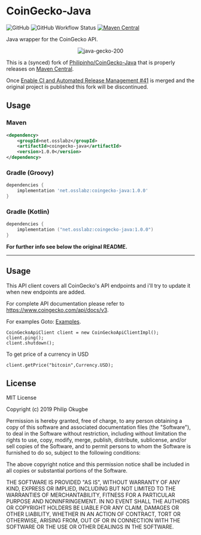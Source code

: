 # CoinGecko-Java
![GitHub](https://img.shields.io/github/license/osslabz/coingecko-java)
![GitHub Workflow Status](https://img.shields.io/github/actions/workflow/status/osslabz/coingecko-java/maven.yml?branch=master)
[![Maven Central](https://img.shields.io/maven-central/v/net.osslabz/coingecko-java?label=Maven%20Central)](https://search.maven.org/artifact/net.osslabz/coingecko-client)

Java wrapper for the CoinGecko API.
<p align="center">
    <img src="https://i.ibb.co/sRLCZk2/java-gecko-200.png" alt="java-gecko-200" alt="CoinGecko-Java logo" alt="CoinGecko-Java Logo"/>
</p>


This is a (synced) fork of [Philipinho/CoinGecko-Java](https://github.com/Philipinho/CoinGecko-Java) that is properly releases on [Maven Central](https://search.maven.org/artifact/net.osslabz/coingecko-java).

Once [Enable CI and Automated Release Management #41](https://github.com/Philipinho/CoinGecko-Java/pull/41) is merged and the original project is published this fork will be discontinued.

Usage
---------

### Maven

```xml
<dependency>
    <groupId>net.osslabz</groupId>
    <artifactId>coingecko-java</artifactId>
    <version>1.0.0</version>
</dependency>
```

### Gradle (Groovy)

```groovy
dependencies {
    implementation 'net.osslabz:coingecko-java:1.0.0'
}
```

### Gradle (Kotlin)

```kotlin
dependencies {
    implementation ("net.osslabz:coingecko-java:1.0.0")
}
```


**For further info see below the original README.**

---

## Usage
This API client covers all CoinGecko's API endpoints and i'll try to update it when new endpoints are added.

For complete API documentation please refer to https://www.coingecko.com/api/docs/v3.

For examples Goto: <a href="https://github.com/Philipinho/CoinGecko-Java/tree/master/src/test/java/com/litesoftwares/coingecko/examples">Examples</a>.

```
CoinGeckoApiClient client = new CoinGeckoApiClientImpl();
client.ping();
client.shutdown();
```

To get price of a currency in USD
```
client.getPrice("bitcoin",Currency.USD);
```

## License
MIT License

Copyright (c) 2019 Philip Okugbe

Permission is hereby granted, free of charge, to any person obtaining a copy
of this software and associated documentation files (the "Software"), to deal
in the Software without restriction, including without limitation the rights
to use, copy, modify, merge, publish, distribute, sublicense, and/or sell
copies of the Software, and to permit persons to whom the Software is
furnished to do so, subject to the following conditions:

The above copyright notice and this permission notice shall be included in all
copies or substantial portions of the Software.

THE SOFTWARE IS PROVIDED "AS IS", WITHOUT WARRANTY OF ANY KIND, EXPRESS OR
IMPLIED, INCLUDING BUT NOT LIMITED TO THE WARRANTIES OF MERCHANTABILITY,
FITNESS FOR A PARTICULAR PURPOSE AND NONINFRINGEMENT. IN NO EVENT SHALL THE
AUTHORS OR COPYRIGHT HOLDERS BE LIABLE FOR ANY CLAIM, DAMAGES OR OTHER
LIABILITY, WHETHER IN AN ACTION OF CONTRACT, TORT OR OTHERWISE, ARISING FROM,
OUT OF OR IN CONNECTION WITH THE SOFTWARE OR THE USE OR OTHER DEALINGS IN THE
SOFTWARE.